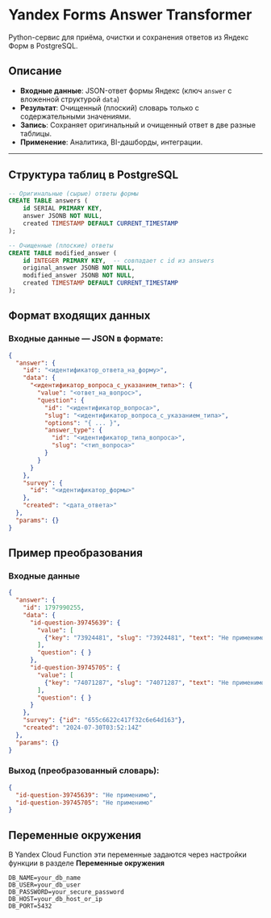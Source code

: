 # Yandex Forms Answer Transformer

Python-сервис для приёма, очистки и сохранения ответов из Яндекс Форм в PostgreSQL.

## Описание

- **Входные данные**: JSON-ответ формы Яндекс (ключ `answer` с вложенной структурой `data`)  
- **Результат**: Очищенный (плоский) словарь только с содержательными значениями.  
- **Запись**: Сохраняет оригинальный и очищенный ответ в две разные таблицы.  
- **Применение**: Аналитика, BI-дашборды, интеграции.

---

## Структура таблиц в PostgreSQL

```sql
-- Оригинальные (сырые) ответы формы
CREATE TABLE answers (
    id SERIAL PRIMARY KEY,
    answer JSONB NOT NULL,
    created TIMESTAMP DEFAULT CURRENT_TIMESTAMP
);

-- Очищенные (плоские) ответы
CREATE TABLE modified_answer (
    id INTEGER PRIMARY KEY,  -- совпадает с id из answers
    original_answer JSONB NOT NULL,
    modified_answer JSONB NOT NULL,
    created TIMESTAMP DEFAULT CURRENT_TIMESTAMP
);
```

## Формат входящих данных

### Входные данные — JSON в формате:

```json
{
  "answer": {
    "id": "<идентификатор_ответа_на_форму>",
    "data": {
      "<идентификатор_вопроса_с_указанием_типа>": {
        "value": "<ответ_на_вопрос>",
        "question": {
          "id": "<идентификатор_вопроса>",
          "slug": "<идентификатор_вопроса_с_указанием_типа>",
          "options": "{ ... }",
          "answer_type": {
            "id": "<идентификатор_типа_вопроса>",
            "slug": "<тип_вопроса>"
          }
        }
      }
    },
    "survey": {
      "id": "<идентификатор_формы>"
    },
    "created": "<дата_ответа>"
  },
  "params": {}
}
```

## Пример преобразования

### Входные данные

```json
{
  "answer": {
    "id": 1797990255,
    "data": {
      "id-question-39745639": {
        "value": [
          {"key": "73924481", "slug": "73924481", "text": "Не применимо"}
        ],
        "question": { }
      },
      "id-question-39745705": {
        "value": [
          {"key": "74071287", "slug": "74071287", "text": "Не применимо"}
        ],
        "question": { }
      }
    },
    "survey": {"id": "655c6622c417f32c6e64d163"},
    "created": "2024-07-30T03:52:14Z"
  },
  "params": {}
}
```

### Выход (преобразованный словарь):

```json
{
  "id-question-39745639": "Не применимо",
  "id-question-39745705": "Не применимо"
}
```

## Переменные окружения
В Yandex Cloud Function эти переменные задаются через настройки функции в разделе **Переменные окружения**

```
DB_NAME=your_db_name
DB_USER=your_db_user
DB_PASSWORD=your_secure_password
DB_HOST=your_db_host_or_ip
DB_PORT=5432
```

